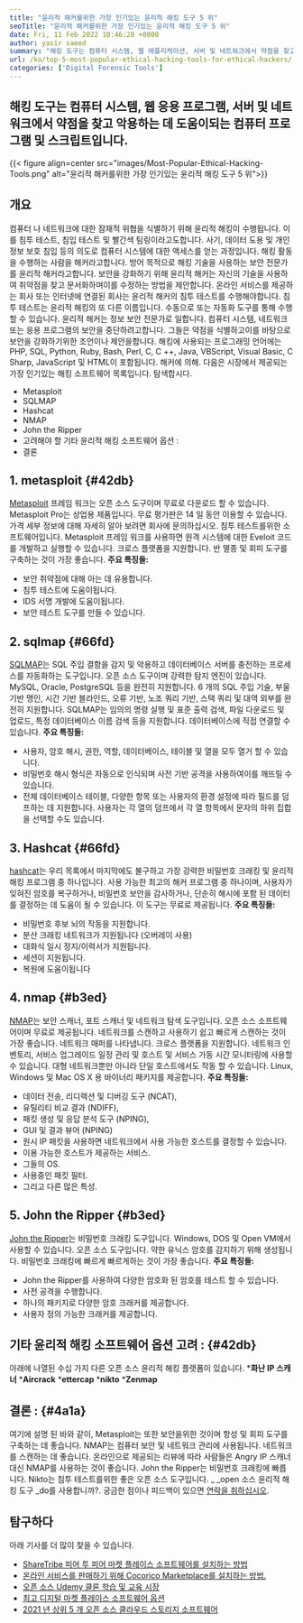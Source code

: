 ```yaml
---
title: "윤리적 해커를위한 가장 인기있는 윤리적 해킹 도구 5 위" 
seoTitle: "윤리적 해커를위한 가장 인기있는 윤리적 해킹 도구 5 위" 
date: Fri, 11 Feb 2022 10:46:28 +0000
author: yasir saeed
summary: "해킹 도구는 컴퓨터 시스템, 웹 애플리케이션, 서버 및 네트워크에서 약점을 찾고 활용하는 데 도움이되는 컴퓨터 프로그램 및 스크립트입니다." 
url: /ko/top-5-most-popular-ethical-hacking-tools-for-ethical-hackers/
categories: ['Digital Forensic Tools']
---
```


## 해킹 도구는 컴퓨터 시스템, 웹 응용 프로그램, 서버 및 네트워크에서 약점을 찾고 악용하는 데 도움이되는 컴퓨터 프로그램 및 스크립트입니다.

{{< figure align=center src="images/Most-Popular-Ethical-Hacking-Tools.png" alt="윤리적 해커를위한 가장 인기있는 윤리적 해킹 도구 5 위">}}


## 개요
컴퓨터 나 네트워크에 대한 잠재적 위협을 식별하기 위해 윤리적 해킹이 수행됩니다. 이를 침투 테스트, 침입 테스트 및 빨간색 팀링이라고도합니다. 사기, 데이터 도용 및 개인 정보 보호 침입 등의 의도로 컴퓨터 시스템에 대한 액세스를 얻는 과정입니다. 해킹 활동을 수행하는 사람을 해커라고합니다.
방어 목적으로 해킹 기술을 사용하는 보안 전문가를 윤리적 해커라고합니다. 보안을 강화하기 위해 윤리적 해커는 자신의 기술을 사용하여 취약점을 찾고 문서화하며이를 수정하는 방법을 제안합니다. 온라인 서비스를 제공하는 회사 또는 인터넷에 연결된 회사는 윤리적 해커의 침투 테스트를 수행해야합니다. 침투 테스트는 윤리적 해킹의 또 다른 이름입니다. 수동으로 또는 자동화 도구를 통해 수행 할 수 있습니다.
윤리적 해커는 정보 보안 전문가로 일합니다. 컴퓨터 시스템, 네트워크 또는 응용 프로그램의 보안을 중단하려고합니다. 그들은 약점을 식별하고이를 바탕으로 보안을 강화하기위한 조언이나 제안을합니다. 해킹에 사용되는 프로그래밍 언어에는 PHP, SQL, Python, Ruby, Bash, Perl, C, C ++, Java, VBScript, Visual Basic, C Sharp, JavaScript 및 HTML이 포함됩니다. 해커에 의해.
다음은 시장에서 제공되는 가장 인기있는 해킹 소프트웨어 목록입니다. 탐색합시다.
  * Metasploit
  * SQLMAP
  * Hashcat
  * NMAP
  * John the Ripper
  * 고려해야 할 기타 윤리적 해킹 소프트웨어 옵션 :
  * 결론

## 1. metasploit   {#42db}
[Metasploit][1] 프레임 워크는 오픈 소스 도구이며 무료로 다운로드 할 수 있습니다. Metasploit Pro는 상업용 제품입니다. 무료 평가판은 14 일 동안 이용할 수 있습니다. 가격 세부 정보에 대해 자세히 알아 보려면 회사에 문의하십시오.
침투 테스트를위한 소프트웨어입니다. Metasploit 프레임 워크를 사용하면 원격 시스템에 대한 Eveloit 코드를 개발하고 실행할 수 있습니다. 크로스 플랫폼을 지원합니다. 반 멸종 및 회피 도구를 구축하는 것이 가장 좋습니다.
**주요 특징들:**
  * 보안 취약점에 대해 아는 데 유용합니다.
  * 침투 테스트에 도움이됩니다.
  * IDS 서명 개발에 도움이됩니다.
  * 보안 테스트 도구를 만들 수 있습니다.

## 2. sqlmap   {#66fd}
[SQLMAP][2]는 SQL 주입 결함을 감지 및 악용하고 데이터베이스 서버를 충전하는 프로세스를 자동화하는 도구입니다. 오픈 소스 도구이며 강력한 탐지 엔진이 있습니다. MySQL, Oracle, PostgreSQL 등을 완전히 지원합니다. 6 개의 SQL 주입 기술, 부울 기반 맹인, 시간 기반 블라인드, 오류 기반, 노조 쿼리 기반, 스택 쿼리 및 대역 외부를 완전히 지원합니다.
SQLMAP는 임의의 명령 실행 및 표준 출력 검색, 파일 다운로드 및 업로드, 특정 데이터베이스 이름 검색 등을 지원합니다. 데이터베이스에 직접 연결할 수 있습니다.
**주요 특징들:**
  * 사용자, 암호 해시, 권한, 역할, 데이터베이스, 테이블 및 열을 모두 열거 할 수 있습니다.
  * 비밀번호 해시 형식은 자동으로 인식되며 사전 기반 공격을 사용하여이를 깨뜨릴 수 있습니다.
  * 전체 데이터베이스 테이블, 다양한 항목 또는 사용자의 환경 설정에 따라 필드를 덤프하는 데 지원합니다. 사용자는 각 열의 덤프에서 각 열 항목에서 문자의 하위 집합을 선택할 수도 있습니다.

## 3. Hashcat   {#66fd}
[hashcat][3]는 우리 목록에서 마지막에도 불구하고 가장 강력한 비밀번호 크래킹 및 윤리적 해킹 프로그램 중 하나입니다. 사용 가능한 최고의 해커 프로그램 중 하나이며, 사용자가 잊혀진 암호를 복구하거나, 비밀번호 보안을 감사하거나, 단순히 해시에 포함 된 데이터를 결정하는 데 도움이 될 수 있습니다. 이 도구는 무료로 제공됩니다.
**주요 특징들:**
  * 비밀번호 후보 뇌의 작동을 지원합니다.
  * 분산 크래킹 네트워크가 지원됩니다 (오버레이 사용)
  * 대화식 일시 정지/이력서가 지원됩니다.
  * 세션이 지원됩니다.
  * 복원에 도움이됩니다

## 4. nmap   {#b3ed}
[NMAP][4]는 보안 스캐너, 포트 스캐너 및 네트워크 탐색 도구입니다. 오픈 소스 소프트웨어이며 무료로 제공됩니다. 네트워크를 스캔하고 사용하기 쉽고 빠르게 스캔하는 것이 가장 좋습니다. 네트워크 매퍼를 나타냅니다.
크로스 플랫폼을 지원합니다. 네트워크 인벤토리, 서비스 업그레이드 일정 관리 및 호스트 및 서비스 가동 시간 모니터링에 사용할 수 있습니다. 대형 네트워크뿐만 아니라 단일 호스트에서도 작동 할 수 있습니다. Linux, Windows 및 Mac OS X 용 바이너리 패키지를 제공합니다.
**주요 특징들:**
  * 데이터 전송, 리디렉션 및 디버깅 도구 (NCAT),
  * 유틸리티 비교 결과 (NDIFF),
  * 패킷 생성 및 응답 분석 도구 (NPING),
  * GUI 및 결과 뷰어 (NPING)
  * 원시 IP 패킷을 사용하면 네트워크에서 사용 가능한 호스트를 결정할 수 있습니다.
  * 이용 가능한 호스트가 제공하는 서비스.
  * 그들의 OS.
  * 사용중인 패킷 필터.
  * 그리고 다른 많은 특성.

## 5. John the Ripper   {#b3ed}
[John the Ripper][5]는 비밀번호 크래킹 도구입니다. Windows, DOS 및 Open VM에서 사용할 수 있습니다. 오픈 소스 도구입니다. 약한 유닉스 암호를 감지하기 위해 생성됩니다. 비밀번호 크래킹에 빠르게 빠르게하는 것이 가장 좋습니다.
**주요 특징들:**
  * John the Ripper를 사용하여 다양한 암호화 된 암호를 테스트 할 수 있습니다.
  * 사전 공격을 수행합니다.
  * 하나의 패키지로 다양한 암호 크래커를 제공합니다.
  * 사용자 정의 가능한 크래커를 제공합니다.

## 기타 윤리적 해킹 소프트웨어 옵션 고려 :   {#42db}
아래에 나열된 수십 가지 다른 오픈 소스 윤리적 해킹 플랫폼이 있습니다.
  ***화난 IP 스캐너** 
  ***Aircrack** 
  ***ettercap** 
  ***nikto** 
  ***Zenmap** 

## 결론 :   {#4a1a}
여기에 설명 된 바와 같이, Metasploit는 또한 보안을위한 것이며 항성 및 회피 도구를 구축하는 데 좋습니다. NMAP는 컴퓨터 보안 및 네트워크 관리에 사용됩니다. 네트워크를 스캔하는 데 좋습니다. 온라인으로 제공되는 리뷰에 따라 사람들은 Angry IP 스캐너 대신 NMAP를 사용하는 것이 좋습니다. John the Ripper는 비밀번호 크래킹에 빠릅니다. Nikto는 침투 테스트를위한 좋은 오픈 소스 도구입니다.
_ _open 소스 윤리적 해킹 도구 _do를 사용합니까?. 궁금한 점이나 피드백이 있으면 [연락을 취하십시오][6].

## 탐구하다
아래 기사를 더 많이 찾을 수 있습니다.
  * [ShareTribe 피어 투 피어 마켓 플레이스 소프트웨어를 설치하는 방법][7]
  * [온라인 서비스를 판매하기 위해 Cocorico Marketplace를 설치하는 방법.][8]
  * [오픈 소스 Udemy 클론 학습 및 교육 시장][9]
  * [최고 디지털 마켓 플레이스 소프트웨어 옵션][10]
  * [2021 년 상위 5 개 오픈 소스 클라우드 스토리지 소프트웨어][11]

  
[1]: https://www.metasploit.com/
[2]: https://sqlmap.org/
[3]: https://hashcat.net/hashcat/
[4]: https://nmap.org/
[5]: https://www.openwall.com/john/
[6]: mailto:yasir.saeed@aspose.com
[7]: https://products.containerize.com/marketplace/sharetribe/
[8]: https://products.containerize.com/marketplace/cocorico/
[9]: https://products.containerize.com/marketplace/edurge/
[10]: https://products.containerize.com/marketplace/
[11]: https://blog.containerize.com/backup-and-sync-software/top-5-open-source-cloud-storage-software-in-2021/
